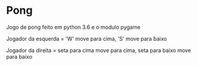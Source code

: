 # Pong
Jogo de pong feito em python 3.6 e o modulo pygame

Jogador da esquerda = 'W' move para cima, 'S' move para baixo

Jogador da direita = seta para cima move para cima, seta para baixo move para baixo
